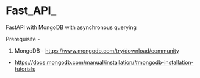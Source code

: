# Fast_API_
FastAPI with MongoDB with asynchronous querying


Prerequisite -

1. MongoDB - https://www.mongodb.com/try/download/community
- https://docs.mongodb.com/manual/installation/#mongodb-installation-tutorials
